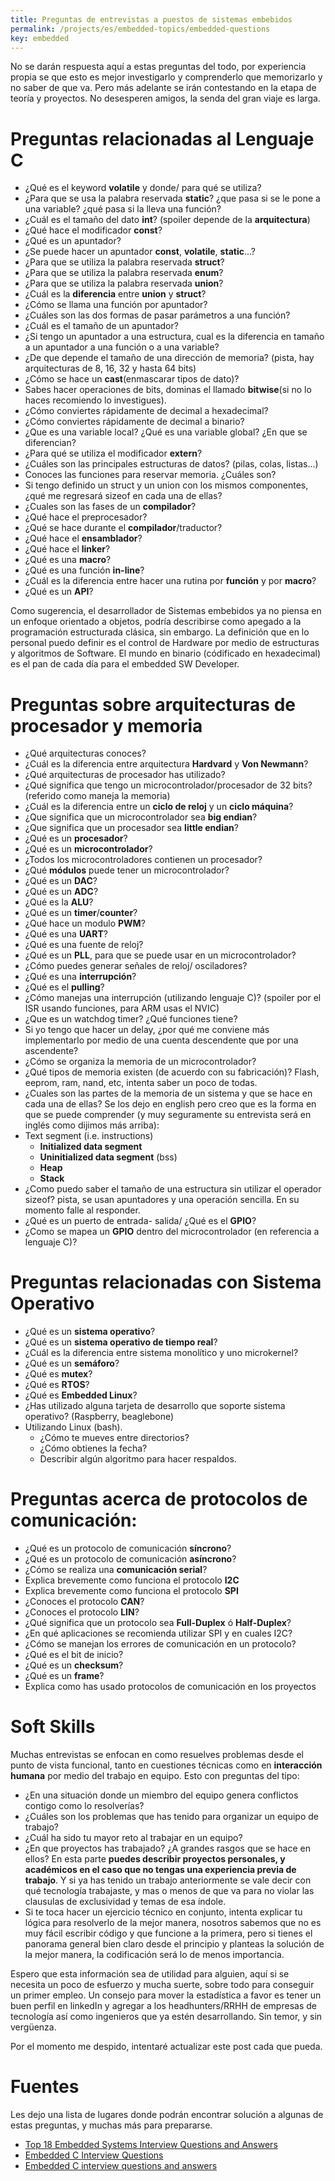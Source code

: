 ```yaml
---
title: Preguntas de entrevistas a puestos de sistemas embebidos
permalink: /projects/es/embedded-topics/embedded-questions
key: embedded
---
```



No se darán respuesta aquí a estas preguntas del todo, por experiencia propia se que esto es mejor investigarlo y comprenderlo que memorizarlo y no saber de que va. Pero más adelante se irán contestando en la etapa de teoría y proyectos. No desesperen amigos, la senda del gran viaje es larga. 

# Preguntas relacionadas al Lenguaje C
- ¿Qué es el keyword **volatile** y donde/ para qué se utiliza?
- ¿Para que se usa la palabra reservada **static**? ¿que pasa si se le pone a una variable? ¿qué pasa si la lleva una función?
- ¿Cuál es el tamaño del dato **int**? (spoiler depende de la **arquitectura**)
- ¿Qué hace el modificador **const**?
- ¿Qué es un apuntador?
- ¿Se puede hacer un apuntador **const**, **volatile**, **static**...?
- ¿Para que se utiliza la palabra reservada **struct**?
- ¿Para que se utiliza la palabra reservada **enum**?
- ¿Para que se utiliza la palabra reservada **union**?
- ¿Cuál es la **diferencia** entre **union** y **struct**? 
- ¿Cómo se llama una función por apuntador?
- ¿Cuáles son las dos formas de pasar parámetros a una función?
- ¿Cuál es el tamaño de un apuntador?
- ¿Si tengo un apuntador a una estructura, cual es la diferencia en tamaño a un apuntador a una función o a una variable?
- ¿De que depende el tamaño de una dirección de memoria? (pista, hay arquitecturas de 8, 16, 32 y hasta 64 bits)
- ¿Cómo se hace un **cast**(enmascarar tipos de dato)?
- Sabes hacer operaciones de bits, dominas el llamado **bitwise**(si no lo haces recomiendo lo investigues). 
- ¿Cómo conviertes rápidamente de decimal a hexadecimal? 
- ¿Cómo conviertes rápidamente de decimal a binario? 
- ¿Que es una variable local? ¿Qué es una variable global? ¿En que se diferencian?
- ¿Para qué se utiliza el modificador **extern**?
- ¿Cuáles son las principales estructuras de datos? (pilas, colas, listas...)
- Conoces las funciones para reservar memoria. ¿Cuáles son?
- Si tengo definido un struct y un union con los mismos componentes, ¿qué me regresará  sizeof en cada una de ellas?
- ¿Cuales son las fases de un **compilador**?
- ¿Qué hace el preprocesador?
- ¿Qué se hace durante el **compilador**/traductor?
- ¿Qué hace el **ensamblador**?
- ¿Qué hace el **linker**?
- ¿Qué es una **macro**?
- ¿Qué es una función **in-line**?
- ¿Cuál es la diferencia entre hacer una rutina por **función** y por **macro**?
- ¿Qué es un **API**?

Como sugerencia, el desarrollador de Sistemas embebidos ya no piensa en un enfoque orientado a  objetos, podría describirse como apegado a la programación estructurada clásica, sin embargo. La definición que en lo personal puedo definir es el control de Hardware por medio de estructuras y algoritmos de Software. El mundo en binario (códificado en hexadecimal) es el pan de cada día para el embedded SW Developer.  

# Preguntas sobre arquitecturas de procesador y memoria
- ¿Qué arquitecturas conoces?
- ¿Cuál es la diferencia entre arquitectura **Hardvard** y **Von Newmann**?
- ¿Qué arquitecturas de procesador has utilizado?
- ¿Qué significa que tengo un microcontrolador/procesador de 32 bits? (referido como maneja la memoria)
- ¿Cuál es la diferencia entre un **ciclo de reloj** y un **ciclo máquina**?
- ¿Que significa que un microcontrolador sea **big endian**?
- ¿Que significa que un procesador sea **little endian**?
- ¿Qué es un **procesador**?
- ¿Qué es un **microcontrolador**?
- ¿Todos los microcontroladores contienen un procesador?
- ¿Qué **módulos** puede tener un microcontrolador?
- ¿Qué es un **DAC**?
- ¿Qué es un **ADC**?
- ¿Qué es la **ALU**?
- ¿Qué es un **timer**/**counter**?
- ¿Qué hace un modulo **PWM**?
- ¿Qué es una **UART**?
- ¿Qué es una fuente de reloj?
- ¿Qué es  un **PLL**, para que se puede usar en un microcontrolador?
- ¿Cómo puedes generar señales de reloj/ osciladores?
- ¿Qué es una **interrupción**?
- ¿Qué es el **pulling**?
- ¿Cómo manejas una interrupción (utilizando lenguaje C)? (spoiler por el ISR usando funciones, para ARM usas el NVIC)
- ¿Que es un watchdog timer? ¿Qué funciones tiene?
- Si yo tengo que hacer un delay, ¿por qué me conviene más implementarlo por medio de una cuenta descendente que por una ascendente?
- ¿Cómo se organiza la memoria de un microcontrolador?
- ¿Qué tipos de memoria existen (de acuerdo con su fabricación)? Flash, eeprom, ram, nand, etc, intenta saber un poco de todas.
- ¿Cuales son las partes de la memoria de un sistema y que se hace en cada una de ellas? Se los dejo en english pero creo que es la forma en que se puede comprender (y muy seguramente su entrevista será en inglés como dijimos más arriba):
- Text segment  (i.e. instructions)
    - **Initialized data segment** 
    - **Uninitialized data segment**  (bss)
    - **Heap** 
    - **Stack**
- ¿Como puedo saber el tamaño de una estructura sin utilizar el operador sizeof? pista, se usan apuntadores y una operación sencilla. En su momento falle al responder.
- ¿Qué es un puerto de entrada- salida/ ¿Qué es el **GPIO**?
- ¿Como se mapea un **GPIO** dentro del microcontrolador (en referencia a lenguaje C)?

# Preguntas relacionadas con Sistema Operativo
- ¿Qué es un **sistema operativo**?
- ¿Qué es un **sistema operativo de tiempo real**?
- ¿Cuál es la diferencia entre sistema monolítico y uno microkernel?
- ¿Qué es un **semáforo**?
- ¿Qué es **mutex**? 
- ¿Qué es **RTOS**?
- ¿Qué es **Embedded Linux**?
- ¿Has utilizado alguna tarjeta de desarrollo que soporte sistema operativo? (Raspberry, beaglebone)
- Utilizando Linux (bash). 
    - ¿Cómo te mueves entre directorios?
    - ¿Cómo obtienes la fecha?
    - Describir algún algoritmo para hacer respaldos. 

# Preguntas acerca de protocolos de comunicación:
- ¿Qué es un protocolo de comunicación **síncrono**?
- ¿Qué es un protocolo de comunicación **asíncrono**?
- ¿Cómo se realiza una **comunicación serial**?
- Explica brevemente como funciona el protocolo **I2C**
- Explica brevemente como funciona el protocolo **SPI**
- ¿Conoces el protocolo **CAN**?
- ¿Conoces el protocolo **LIN**?
- ¿Qué significa que un protocolo sea **Full-Duplex** ó **Half-Duplex**?
- ¿En qué aplicaciones se recomienda utilizar SPI y en cuales I2C?
- ¿Cómo se manejan los errores de comunicación en un protocolo?
- ¿Qué es el bit de inicio?
- ¿Qué es un **checksum**?
- ¿Qué es un **frame**?
- Explica como has usado protocolos de comunicación en los proyectos

# Soft Skills
 Muchas entrevistas se enfocan en como resuelves problemas desde el punto de vista funcional, tanto en cuestiones técnicas como en **interacción humana** por medio del trabajo en equipo. Esto con preguntas del tipo:
- ¿En una situación donde un miembro del equipo genera conflictos contigo como lo resolverías?
- ¿Cuáles son los problemas que has tenido para organizar un equipo de trabajo?
- ¿Cuál ha sido tu mayor reto al trabajar en un equipo?
- ¿En que proyectos has trabajado? ¿A grandes rasgos que se hace en ellos?
En esta parte **puedes describir proyectos personales, y académicos en el caso que no tengas una experiencia previa de trabajo**. Y si ya has tenido un trabajo anteriormente se vale decir con qué tecnología trabajaste, y mas o menos de que va para no violar las clausulas de exclusividad y temas de esa índole.
- Si te toca hacer un ejercicio técnico en conjunto, intenta explicar tu lógica para resolverlo de la mejor manera, nosotros sabemos que no es muy fácil escribir código y que funcione a la primera, pero si tienes el panorama general bien claro desde el principio y planteas la solución de la mejor manera, la codificación será lo  de menos importancia.

Espero que esta información sea de utilidad para alguien, aquí si se necesita un poco de esfuerzo y mucha suerte, sobre todo para conseguir un primer empleo. Un consejo para mover la estadística a favor es tener un buen perfil en linkedIn y agregar a los headhunters/RRHH de empresas de tecnología así como ingenieros que  ya estén desarrollando. Sin temor, y sin vergüenza. 

Por el momento me despido, intentaré actualizar este post cada que pueda. 

# Fuentes
Les dejo una lista de lugares donde podrán encontrar solución a algunas de estas preguntas, y muchas más para prepararse. 

- [Top 18 Embedded Systems Interview Questions and Answers](https://www.guru99.com/embedded-systems-interview-questions.html)
- [Embedded C Interview Questions](https://www.interviewbit.com/embedded-c-interview-questions/)
- [Embedded C interview questions and answers](https://aticleworld.com/embedded-c-interview-questions-2/)
